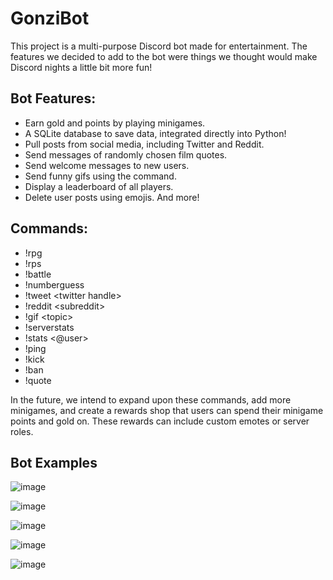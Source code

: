 # GonziBot
This project is a multi-purpose Discord bot made for entertainment. The features we decided to add to the bot were things we thought would make Discord nights a little bit more fun!

## Bot Features: 
- Earn gold and points by playing minigames.
- A SQLite database to save data, integrated directly into Python!
- Pull posts from social media, including Twitter and Reddit.
- Send messages of randomly chosen film quotes.
- Send welcome messages to new users.
- Send funny gifs using the command.
- Display a leaderboard of all players.
- Delete user posts using emojis.
And more!

## Commands:
- !rpg
- !rps
- !battle
- !numberguess
- !tweet \<twitter handle\>
- !reddit \<subreddit\>
- !gif \<topic\>
- !serverstats
- !stats \<@user\>
- !ping
- !kick
- !ban
- !quote

In the future, we intend to expand upon these commands, add more minigames, and create a rewards shop that users can spend their minigame points and gold on. These rewards can include custom emotes or server roles.

## Bot Examples
![image](https://user-images.githubusercontent.com/72235489/199866877-7caa14b2-5ef8-435b-a585-b98eee940e12.png)

![image](https://user-images.githubusercontent.com/72235489/199866814-0690876a-07de-44dc-bb41-846e736f5fd8.png)

![image](https://user-images.githubusercontent.com/72235489/199866893-685e5a56-0c73-4ff5-b835-1df5381cf2a3.png)

![image](https://user-images.githubusercontent.com/72235489/204071875-75c86147-95e9-4da8-b889-64f05e8bb68f.png)

![image](https://user-images.githubusercontent.com/72235489/199866922-f9650376-6d43-48cf-9eb5-ddb7a1e5593d.png)
